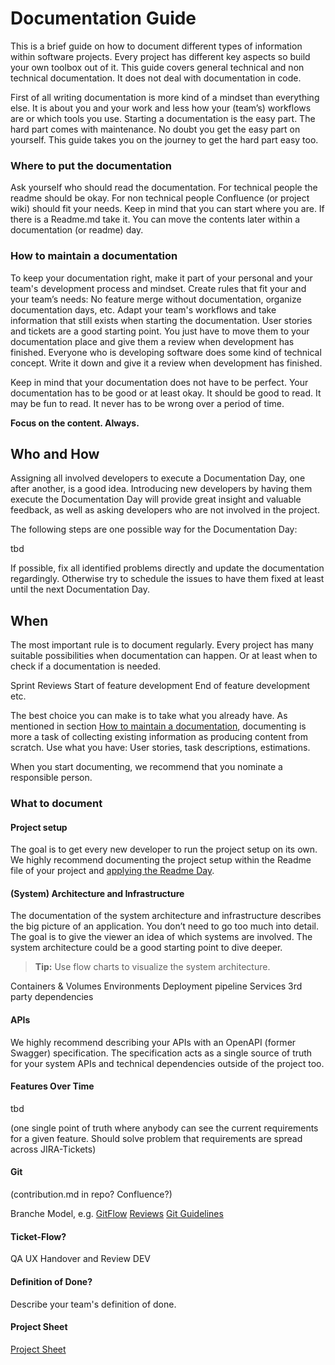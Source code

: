 # Documentation Guide

This is a brief guide on how to document different types of information within software projects. Every project has different key aspects so build your own toolbox out of it. This guide covers general technical and non technical documentation. It does not deal with documentation in code.

First of all writing documentation is more kind of a mindset than everything else. It is about you and your work and less how your (team’s) workflows are or which tools you use. Starting a documentation is the easy part. The hard part comes with maintenance. No doubt you get the easy part on yourself. This guide takes you on the journey to get the hard part easy too.

### Where to put the documentation

Ask yourself who should read the documentation. For technical people the readme should be okay. For non technical people Confluence (or project wiki) should fit your needs. Keep in mind that you can start where you are. If there is a Readme.md take it. You can move the contents later within a documentation (or readme) day.

### How to maintain a documentation

To keep your documentation right, make it part of your personal and your team's development process and mindset. Create rules that fit your and your team’s needs: No feature merge without documentation, organize documentation days, etc. 
Adapt your team's workflows and take information that still exists when starting the documentation. User stories and tickets are a good starting point. You just have to move them to your documentation place and give them a review when development has finished.
Everyone who is developing software does some kind of technical concept. Write it down and give it a review when development has finished.

Keep in mind that your documentation does not have to be perfect. Your documentation has to be good or at least okay. It should be good to read. It may be fun to read. It never has to be wrong over a period of time.

**Focus on the content. Always.**

## Who and How

Assigning all involved developers to execute a Documentation Day, one after another, is a good idea. Introducing new developers by having them execute the Documentation Day will provide great insight and valuable feedback, as well as asking developers who are not involved in the project.

The following steps are one possible way for the Documentation Day:

tbd

If possible, fix all identified problems directly and update the documentation regardingly. Otherwise try to schedule the issues to have them fixed at least until the next Documentation Day.

## When

The most important rule is to document regularly. Every project has many suitable possibilities when documentation can happen. Or at least when to check if a documentation is needed.

Sprint Reviews
Start of feature development
End of feature development
etc.

The best choice you can make is to take what you already have. As mentioned in section [How to maintain a documentation](#how-to-maintain-a-documentation), documenting is more a task of collecting existing information as producing content from scratch. Use what you have: User stories, task descriptions, estimations.

When you start documenting, we recommend that you nominate a responsible person. 

### What to document

#### Project setup

The goal is to get every new developer to run the project setup on its own. We highly recommend documenting the project setup within the Readme file of your project and [applying the Readme Day](https://github.com/avenga/coding-guidelines/blob/master/general/readme-day.md).

#### (System) Architecture and Infrastructure

The documentation of the system architecture and infrastructure describes the big picture of an application. You don’t need to go too much into detail. The goal is to give the viewer an idea of which systems are involved. The system architecture could be a good starting point to dive deeper.

> **Tip:** Use flow charts to visualize the system architecture.

Containers & Volumes
Environments
Deployment pipeline
Services
3rd party dependencies

#### APIs 

We highly recommend describing your APIs with an OpenAPI (former Swagger) specification. The specification acts as a single source of truth for your system APIs and technical dependencies outside of the project too.

#### Features Over Time 

tbd

(one single point of truth where anybody can see the current requirements for a given feature. Should solve problem that requirements are spread across JIRA-Tickets)

#### Git

 (contribution.md in repo? Confluence?)

Branche Model, e.g. [GitFlow]()
[Reviews](https://github.com/avenga/coding-guidelines/blob/master/general/Code-review-rules.md)
[Git Guidelines](https://github.com/avenga/coding-guidelines/blob/master/general/avenga-git-guidelines.md)

#### Ticket-Flow?

QA
UX Handover and Review
DEV

#### Definition of Done?

Describe your team's definition of done.

#### Project Sheet 

[Project Sheet](https://github.com/avenga/coding-guidelines/blob/master/doc-templates/PROJECT_SHEET.md)
